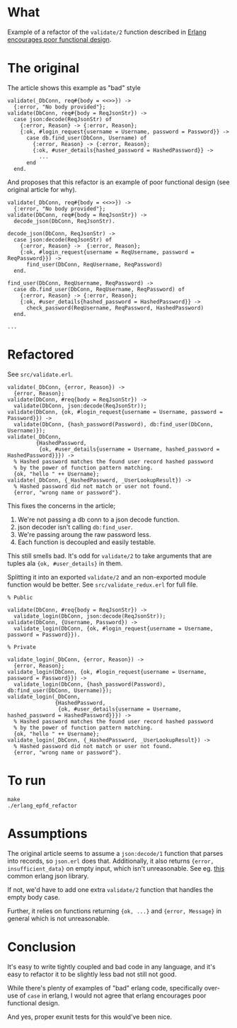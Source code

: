 # What

Example of a refactor of the `validate/2` function described in [Erlang encourages poor functional design](https://srparish.wordpress.com/2016/10/17/erlang-encourages-poor-functional-design/).

# The original

The article shows this example as "bad" style

```
validate(_DbConn, req#{body = <<>>}) ->
  {:error, "No body provided"};
validate(DbConn, req#{body = ReqJsonStr}) ->
  case json:decode(ReqJsonStr) of
    {:error, Reason} -> {:error, Reason};
    {:ok, #login_request{username = Username, password = Password}} ->
      case db.find_user(DbConn, Username) of
        {:error, Reason} -> {:error, Reason};
        {:ok, #user_details{hashed_password = HashedPassword}} ->
          ...
      end
  end.
```

And proposes that this refactor is an example of poor functional design (see original article for why).

```
validate(_DbConn, req#{body = <<>>}) ->
  {:error, "No body provided"};
validate(DbConn, req#{body = ReqJsonStr}) ->
  decode_json(DbConn, ReqJsonStr).

decode_json(DbConn, ReqJsonStr) ->
  case json:decode(ReqJsonStr) of
    {:error, Reason} ->  {:error, Reason};
    {:ok, #login_request{username = ReqUsername, password = ReqPassword}}) ->
      find_user(DbConn, ReqUsername, ReqPassword)
  end.

find_user(DbConn, ReqUsername, ReqPassword) ->
  case db.find_user(DbConn, ReqUsername, ReqPassword) of
    {:error, Reason} -> {:error, Reason};
    {:ok, #user_details{hashed_password = HashedPassword}} ->
      check_password(ReqUsername, ReqPassword, HashedPassword)
  end.

...
```

# Refactored

See `src/validate.erl`.

```
validate(_DbConn, {error, Reason}) ->
  {error, Reason};
validate(DbConn, #req{body = ReqJsonStr}) ->
  validate(DbConn, json:decode(ReqJsonStr));
validate(DbConn, {ok, #login_request{username = Username, password = Password}}) ->
  validate(DbConn, {hash_password(Password), db:find_user(DbConn, Username)});
validate(_DbConn,
         {HashedPassword,
          {ok, #user_details{username = Username, hashed_password = HashedPassword}}}) ->
  % Hashed password matches the found user record hashed password
  % by the power of function pattern matching.
  {ok, "hello " ++ Username};
validate(_DbConn, {_HashedPassword, _UserLookupResult}) ->
  % Hashed password did not match or user not found.
  {error, "wrong name or password"}.
```	

This fixes the concerns in the article;

 1. We're not passing a db conn to a json decode function.
 2. json decoder isn't calling `db:find_user`.
 3. We're passing aroung the raw password less.
 4. Each function is decoupled and easily testable.

This still smells bad. It's odd for `validate/2` to
take arguments that are tuples ala `{ok, #user_details}` in them.

Splitting it into an exported `validate/2` and an non-exported module
function would be better. See `src/validate_redux.erl` for full file.

```
% Public

validate(DbConn, #req{body = ReqJsonStr}) ->
  validate_login(DbConn, json:decode(ReqJsonStr));
validate(DbConn, {Username, Password}) ->
  validate_login(DbConn, {ok, #login_request{username = Username, password = Password}}).
  
% Private

validate_login(_DbConn, {error, Reason}) ->
  {error, Reason};
validate_login(DbConn, {ok, #login_request{username = Username, password = Password}}) ->
  validate_login(DbConn, {hash_password(Password), db:find_user(DbConn, Username)});
validate_login(_DbConn,
               {HashedPassword,
                {ok, #user_details{username = Username, hashed_password = HashedPassword}}}) ->
  % Hashed password matches the found user record hashed password
  % by the power of function pattern matching.
  {ok, "hello " ++ Username};
validate_login(_DbConn, {_HashedPassword, _UserLookupResult}) ->
  % Hashed password did not match or user not found.
  {error, "wrong name or password"}.
```


# To run

    make
    ./erlang_epfd_refactor
    
# Assumptions

The original article seems to assume a `json:decode/1` function that
parses into records, so `json.erl` does that. Additionally, it also
returns `{error, insufficient_data}` on empty input, which isn't unreasonable. See eg. [this](https://github.com/hio/erlang-json/blob/9800e234102d070733f28d1d4b10126548d90555/c_src/decode.c#L875) common erlang json library.

If not, we'd have to add one extra `validate/2` function that handles the empty body case. 

Further, it relies on functions returning `{ok, ...}` and `{error,
Message}` in general which is not unreasonable.

# Conclusion

It's easy to write tightly coupled and bad code in any language, and
it's easy to refactor it to be slightly less bad not still not good.

While there's plenty of examples of "bad" erlang code, specifically
over-use of `case` in erlang, I would not agree that erlang encourages
poor functional design.

And yes, proper exunit tests for this would've been nice.